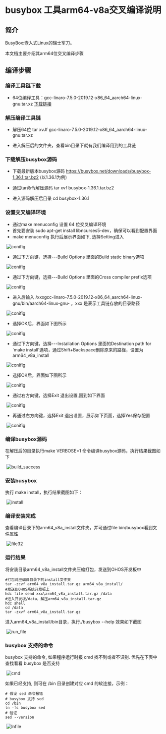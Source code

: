 # busybox 工具arm64-v8a交叉编译说明

## 简介
BusyBox:嵌入式Linux的瑞士军刀。

本文档主要介绍其arm64位交叉编译步骤

## 编译步骤

### 编译工具链下载

- 64位编译工具：gcc-linaro-7.5.0-2019.12-x86_64_aarch64-linux-gnu.tar.xz  [下载链接](https://releases.linaro.org/components/toolchain/binaries/7.5-2019.12/aarch64-linux-gnu/gcc-linaro-7.5.0-2019.12-x86_64_aarch64-linux-gnu.tar.xz)

### 解压编译工具链

- 解压64位 tar xvJf gcc-linaro-7.5.0-2019.12-x86_64_aarch64-linux-gnu.tar.xz


- 进入解压后的文件夹，查看bin目录下就有我们编译用到的工具链

### 下载解压busybox源码

- 下载最新版本busybox源码 https://busybox.net/downloads/busybox-1.36.1.tar.bz2 (以1.36.1为例)
- 通过tar命令解压源码 tar xvf busybox-1.36.1.tar.bz2

- 进入源码解压后目录  cd busybox-1.36.1

### 设置交叉编译环境

- 通过make menuconfig 设置 64 位交叉编译环境
- 首先要安装 sudo apt-get install libncurses5-dev，确保可以看到配置界面
- make menuconfig 执行后展示界面如下, 选择Setting进入

&nbsp;![conifig](media/config1.png)

- 通过下方向键，选择---Build Options 里面的Build static binary选项

&nbsp;![conifig](media/config2.png)

- 通过下方向键，选择---Build Options 里面的Cross compiler prefix选项

&nbsp;![conifig](media/config3.png)

- 进入后输入 /xxxgcc-linaro-7.5.0-2019.12-x86_64_aarch64-linux-gnu/bin/aarch64-linux-gnu- ，xxx 是表示工具链存放的目录路径

&nbsp;![conifig](media/config_arm64_v8a.png)

- 选择OK后，界面如下图所示

&nbsp;![conifig](media/config_arm64_v8a_success.png)

- 通过下方向键，选择---Installation Options 里面的Destination path for 'make install'选项，通过Shift+Backspace删除原来的路径，设置为arm64_v8a_install

&nbsp;![conifig](media/config_arm64_v8a_install.png)

- 选择OK后，界面如下图所示

&nbsp;![conifig](media/config_arm64_v8a_install_success.png)

- 通过右方向键，选择Exit 退出设置,回到如下界面

&nbsp;![conifig](media/config4.png)

- 再通过右方向键，选择Exit 退出设置，展示如下页面，选择Yes保存配置

&nbsp;![conifig](media/config5.png)



### 编译busybox源码

在解压后的目录执行make VERBOSE=1 命令编译busybox源码，执行结果截图如下

&nbsp;![build_success](media/build_success.png)

### 安装busybox

执行 make install，执行结果截图如下：

&nbsp;![install](media/install64.png)

### 编译安装完成

查看编译目录下的arm64_v8a_install文件夹，并可通过file bin/busybox看到文件属性

&nbsp;![file32](media/file_64.png)

### 运行结果

将安装目录arm64_v8a_install文件夹压缩打包，发送到OHOS开发板中

```shell
#打包对应编译目录下的install文件夹
tar -zcvf arm64_v8a_install.tar.gz arm64_v8a_install/
#发送到OHOS系统开发板上
hdc file send xxx\arm64_v8a_install.tar.gz /data   
#进入开发板/data，解压arm64_v8a_install.tar.gz
hdc shell
cd /data
tar -zxvf arm64_v8a_install.tar.gz
```

进入arm64_v8a_install/bin目录，执行./busybox --help 效果如下截图 

&nbsp;![run_file](./media/run.png)

###  busybox 支持的命令

busybox 支持的命令, 如果程序运行时报 cmd 找不到或者不识别. 优先在下表中查找看看 busybox 是否支持

&nbsp;![cmd](./media/cmd64.png)

 如果已经支持, 则可在 /bin 目录创建对应 cmd 的软连接，示例：

```shell
# 假设 sed 命令报错
# busybox 支持 sed
cd /bin
ln -fs busybox sed
# 验证
sed --version
```

&nbsp;![lnfile](./media/lnfile.png)

